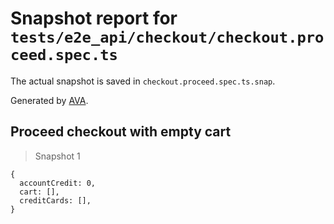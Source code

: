 # Snapshot report for `tests/e2e_api/checkout/checkout.proceed.spec.ts`

The actual snapshot is saved in `checkout.proceed.spec.ts.snap`.

Generated by [AVA](https://ava.li).

## Proceed checkout with empty cart

> Snapshot 1

    {
      accountCredit: 0,
      cart: [],
      creditCards: [],
    }

